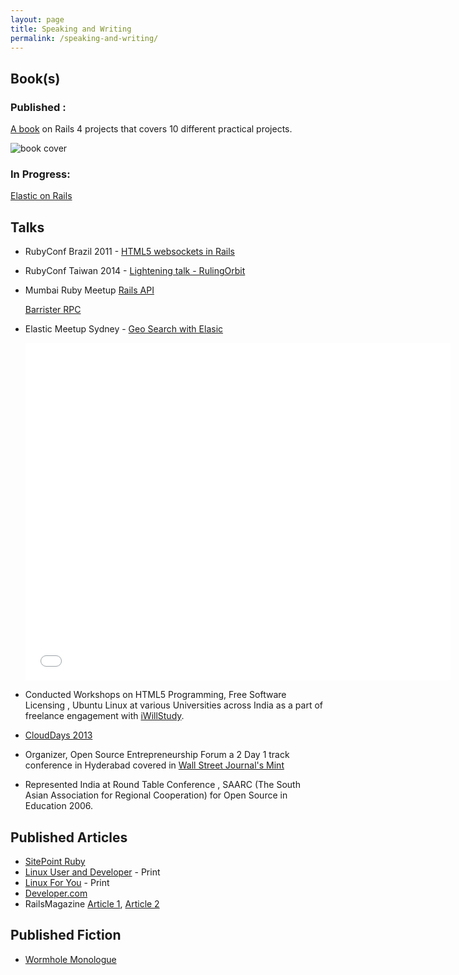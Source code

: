 ```yaml
---
layout: page
title: Speaking and Writing
permalink: /speaking-and-writing/
---
```


## Book(s)

### Published :

[A book](https://www.packtpub.com/application-development/rails-4-application-development-hotshot) on Rails 4 projects that covers 10 different practical projects.

![book cover](https://d255esdrn735hr.cloudfront.net/sites/default/files/imagecache/ppv4_main_book_cover/6294OS_cover.jpg)

### In Progress:
[Elastic on Rails](https://leanpub.com/elasticsearchonrails)

## Talks

- RubyConf Brazil 2011 - [HTML5 websockets in Rails](http://evts.at/1fKv9m2)
- RubyConf Taiwan 2014 - [Lightening talk - RulingOrbit](https://speakerdeck.com/thewub/rulingorbit)
  <script async class="speakerdeck-embed" data-id="30518060b24e013190c962aacf32eac0" data-ratio="1.33333333333333" src="//speakerdeck.com/assets/embed.js"></script>
- Mumbai Ruby Meetup
  [Rails API](https://speakerdeck.com/thewub/rails-api)
  <script async class="speakerdeck-embed" data-id="38bd03907daa013188072eaa35b483aa" data-ratio="1.33333333333333" src="//speakerdeck.com/assets/embed.js"></script>
  [Barrister RPC](https://speakerdeck.com/thewub/barrister-rpc)
  <script async class="speakerdeck-embed" data-id="c9f09b13b2d1413cbea4374e93552d36" data-ratio="1.33333333333333" src="//speakerdeck.com/assets/embed.js"></script>
- Elastic Meetup Sydney - [Geo Search with Elasic](http://slides.com/saurabhbhatia/geo-elastic#/)
  <iframe src="//slides.com/saurabhbhatia/geo-elastic/embed" width="680" height="540" scrolling="no" frameborder="0" webkitallowfullscreen mozallowfullscreen allowfullscreen></iframe>
- Conducted Workshops on HTML5 Programming, Free Software Licensing , Ubuntu Linux at various Universities across India as a part of freelance engagement with [iWillStudy](http://iwillstudy.com).
- [CloudDays 2013](https://speakerdeck.com/thewub/cloud1)
  <script async class="speakerdeck-embed" data-id="50708c7a60c404000200b446" data-ratio="1.33507170795306" src="//speakerdeck.com/assets/embed.js"></script>

- Organizer, Open Source Entrepreneurship Forum a 2 Day 1 track conference in Hyderabad covered in [Wall Street Journal's Mint](http://goo.gl/GtPR3)
- Represented India at Round Table Conference , SAARC (The South Asian Association for Regional Cooperation) for Open Source in Education 2006.

## Published Articles

- [SitePoint Ruby](http://www.sitepoint.com/author/sbhatia/)
- [Linux User and Developer](http://linuxuser.co.uk) - Print
- [Linux For You](http://linuxforu.com) - Print
- [Developer.com](http://www.developer.com/author/SaurabhBhatia4350.htm)
- RailsMagazine [Article 1](http://goo.gl/oXn6z), [Article 2](http://goo.gl/Tc6FS)

## Published Fiction

- [Wormhole Monologue](http://www.bewilderingstories.com/issue488/wormhole_monologue.html)
